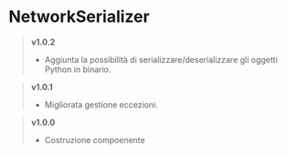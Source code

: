 # NetworkSerializer

> **v1.0.2**
>	* Aggiunta la possibilità di serializzare/deserializzare gli oggetti Python in binario.

> **v1.0.1**
>	* Migliorata gestione eccezioni.

> **v1.0.0**
>	* Costruzione compoenente
